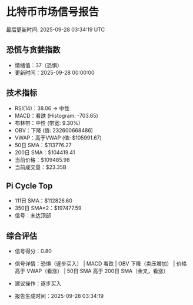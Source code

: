 # 比特币市场信号报告

最后更新时间: 2025-09-28 03:34:19 UTC

## 恐慌与贪婪指数
- 情绪值：37（恐惧）
- 更新时间：2025-09-28 00:00:00

## 技术指标
- RSI(14)：38.06 → 中性
- MACD：看跌 (Histogram: -703.65)
- 布林带：中性 (带宽: 9.30%)
- OBV：下降 (值: 232600668486)
- VWAP：高于VWAP (值: $105991.67)
- 50日 SMA：$113776.27
- 200日 SMA：$104419.41
- 当前价格：$109485.98
- 当前成交量：$23.35B

## Pi Cycle Top
- 111日 SMA：$112826.60
- 350日 SMA×2：$197477.59
- 信号：未达顶部

## 综合评估
- 信号得分：0.80
- 信号详情：恐惧（逐步买入） | MACD 看跌 | OBV 下降（卖压增加） | 价格高于 VWAP（看涨） | 50日 SMA 高于 200日 SMA（金叉，看涨）
- 建议操作：逐步买入

- 报告生成时间：2025-09-28 03:34:19